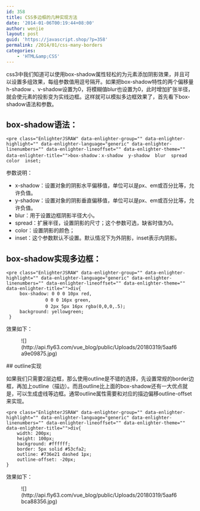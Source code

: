 ```yaml
---
id: 358
title: CSS多边框的几种实现方法
date: '2014-01-06T00:19:44+08:00'
author: wenjie
layout: post
guid: 'https://javascript.shop/?p=358'
permalink: /2014/01/css-many-borders
categories:
    - 'HTML&amp;CSS'
---
```


css3中我们知道可以使用box-shadow属性轻松的为元素添加阴影效果，并且可以设置多组效果，每组参数值用逗号隔开。如果把box-shadow特性的两个偏移量 h-shadow 、v-shadow设置为0，将模糊值blur也设置为0，此时增加扩张半径，就会使元素的投影变为实线边框。这样就可以模拟多边框效果了，首先看下box-shadow语法和参数。

## box-shadow语法： 

```
<pre class="EnlighterJSRAW" data-enlighter-group="" data-enlighter-highlight="" data-enlighter-language="generic" data-enlighter-linenumbers="" data-enlighter-lineoffset="" data-enlighter-theme="" data-enlighter-title="">box-shadow：x-shadow  y-shadow  blur  spread  color  inset;
```

参数说明：

- x-shadow：设置对象的阴影水平偏移值，单位可以是px、em或百分比等，允许负值。
- y-shadow：设置对象的阴影垂直偏移值，单位可以是px、em或百分比等，允许负值。
- blur：用于设置边框阴影半径大小。
- spread：扩展半径，设置阴影的尺寸；这个参数可选，缺省时值为0。
- color：设置阴影的颜色；
- inset：这个参数默认不设置。默认情况下为外阴影，inset表示内阴影。

## box-shadow实现多边框：

```
<pre class="EnlighterJSRAW" data-enlighter-group="" data-enlighter-highlight="" data-enlighter-language="generic" data-enlighter-linenumbers="" data-enlighter-lineoffset="" data-enlighter-theme="" data-enlighter-title="">div{  
     box-shadow: 0 0 0 10px red,
　　　　　　　   0 0 0 16px green,
　　　　　　　   0 2px 5px 16px rgba(0,0,0,.5);     
     background: yellowgreen;
 }
```

效果如下：

<figure class="wp-block-image">![](http://api.fly63.com/vue_blog/public/Uploads/20180319/5aaf6a9e09875.jpg)</figure>## outline实现

如果我们只需要2层边框，那么使用outline是不错的选择，先设置常规的border边框，再加上outline（描边）。而且outline比上面的box-shadow还有一大优点就是，可以生成虚线等边框。通常outline属性需要和对应的描边偏移outline-offset来实现。

```
<pre class="EnlighterJSRAW" data-enlighter-group="" data-enlighter-highlight="" data-enlighter-language="generic" data-enlighter-linenumbers="" data-enlighter-lineoffset="" data-enlighter-theme="" data-enlighter-title="">div{
    width: 200px;
    height: 100px;
    background: #ffffff;
    border: 5px solid #53cfa2;
    outline: #736e21 dashed 1px;
    outline-offset: -20px;
}
```

效果如下：

<figure class="wp-block-image">![](http://api.fly63.com/vue_blog/public/Uploads/20180319/5aaf6bca88356.jpg)</figure>